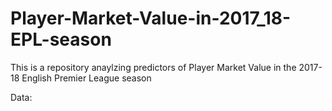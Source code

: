 # Player-Market-Value-in-2017_18-EPL-season
This is a repository anaylzing predictors of Player Market Value in the 2017-18 English Premier League season

Data: 
